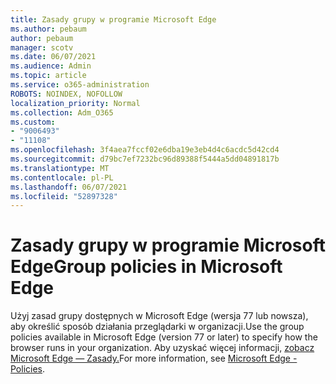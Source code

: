```yaml
---
title: Zasady grupy w programie Microsoft Edge
ms.author: pebaum
author: pebaum
manager: scotv
ms.date: 06/07/2021
ms.audience: Admin
ms.topic: article
ms.service: o365-administration
ROBOTS: NOINDEX, NOFOLLOW
localization_priority: Normal
ms.collection: Adm_O365
ms.custom:
- "9006493"
- "11108"
ms.openlocfilehash: 3f4aea7fccf02e6dba19e3eb4d4c6acdc5d42cd4
ms.sourcegitcommit: d79bc7ef7232bc96d89388f5444a5dd04891817b
ms.translationtype: MT
ms.contentlocale: pl-PL
ms.lasthandoff: 06/07/2021
ms.locfileid: "52897328"
---
```

# <a name="group-policies-in-microsoft-edge"></a><span data-ttu-id="c0993-102">Zasady grupy w programie Microsoft Edge</span><span class="sxs-lookup"><span data-stu-id="c0993-102">Group policies in Microsoft Edge</span></span>

<span data-ttu-id="c0993-103">Użyj zasad grupy dostępnych w Microsoft Edge (wersja 77 lub nowsza), aby określić sposób działania przeglądarki w organizacji.</span><span class="sxs-lookup"><span data-stu-id="c0993-103">Use the group policies available in Microsoft Edge (version 77 or later) to specify how the browser runs in your organization.</span></span> <span data-ttu-id="c0993-104">Aby uzyskać więcej informacji, [zobacz Microsoft Edge — Zasady.](/deployedge/microsoft-edge-policies#available-policies)</span><span class="sxs-lookup"><span data-stu-id="c0993-104">For more information, see [Microsoft Edge - Policies](/deployedge/microsoft-edge-policies#available-policies).</span></span>
